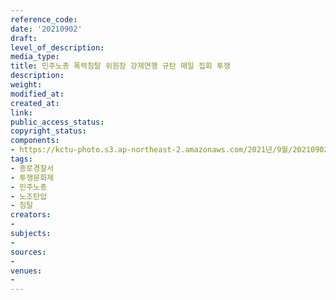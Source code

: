 ```yaml
---
reference_code: 
date: '20210902'
draft: 
level_of_description: 
media_type: 
title: 민주노총 폭력침탈 위원장 강제연행 규탄 매일 집회 투쟁
description: 
weight: 
modified_at: 
created_at: 
link: 
public_access_status: 
copyright_status: 
components:
- https://kctu-photo.s3.ap-northeast-2.amazonaws.com/2021년/9월/20210902-민주노총+폭력침탈+위원장+강제연행+규탄+매일+집회+투쟁_종로경찰서_투쟁문화제_민주노총_노조탄압_침탈/_1D21335.jpg
tags:
- 종로경찰서
- 투쟁문화제
- 민주노총
- 노조탄압
- 침탈
creators:
- 
subjects:
- 
sources:
- 
venues:
- 
---
```

